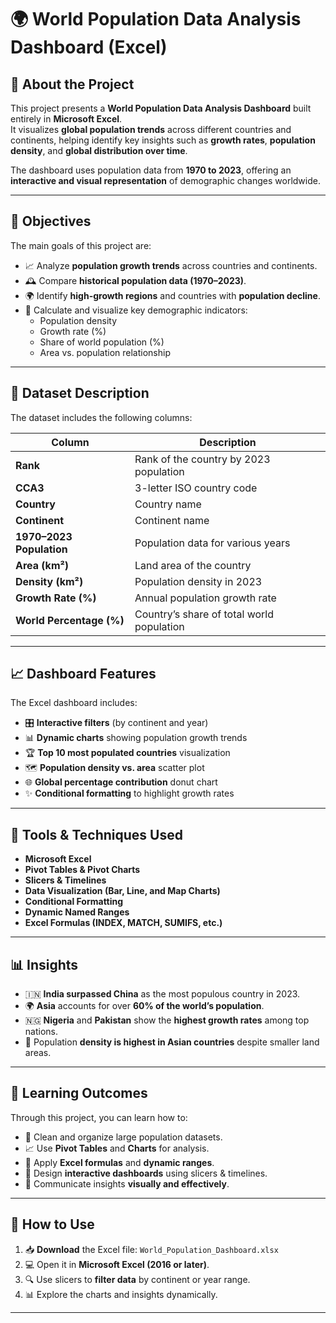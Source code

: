 # 🌍 World Population Data Analysis Dashboard (Excel)

## 📘 About the Project
This project presents a **World Population Data Analysis Dashboard** built entirely in **Microsoft Excel**.  
It visualizes **global population trends** across different countries and continents, helping identify key insights such as **growth rates**, **population density**, and **global distribution over time**.

The dashboard uses population data from **1970 to 2023**, offering an **interactive and visual representation** of demographic changes worldwide.

---

## 🎯 Objectives
The main goals of this project are:
- 📈 Analyze **population growth trends** across countries and continents.  
- 🕰️ Compare **historical population data (1970–2023)**.  
- 🌍 Identify **high-growth regions** and countries with **population decline**.  
- 🧮 Calculate and visualize key demographic indicators:
  - Population density  
  - Growth rate (%)  
  - Share of world population (%)  
  - Area vs. population relationship  

---

## 🧮 Dataset Description
The dataset includes the following columns:

| Column | Description |
|--------|--------------|
| **Rank** | Rank of the country by 2023 population |
| **CCA3** | 3-letter ISO country code |
| **Country** | Country name |
| **Continent** | Continent name |
| **1970–2023 Population** | Population data for various years |
| **Area (km²)** | Land area of the country |
| **Density (km²)** | Population density in 2023 |
| **Growth Rate (%)** | Annual population growth rate |
| **World Percentage (%)** | Country’s share of total world population |

---

## 📈 Dashboard Features
The Excel dashboard includes:
- 🎛️ **Interactive filters** (by continent and year)  
- 📊 **Dynamic charts** showing population growth trends  
- 🏆 **Top 10 most populated countries** visualization  
- 🗺️ **Population density vs. area** scatter plot  
- 🌐 **Global percentage contribution** donut chart  
- ✨ **Conditional formatting** to highlight growth rates  

---

## 🧰 Tools & Techniques Used
- **Microsoft Excel**
- **Pivot Tables & Pivot Charts**
- **Slicers & Timelines**
- **Data Visualization (Bar, Line, and Map Charts)**
- **Conditional Formatting**
- **Dynamic Named Ranges**
- **Excel Formulas (INDEX, MATCH, SUMIFS, etc.)**

---

## 📊 Insights
- 🇮🇳 **India surpassed China** as the most populous country in 2023.  
- 🌍 **Asia** accounts for over **60% of the world’s population**.  
- 🇳🇬 **Nigeria** and **Pakistan** show the **highest growth rates** among top nations.  
- 📏 Population **density is highest in Asian countries** despite smaller land areas.  

---

## 🧠 Learning Outcomes
Through this project, you can learn how to:
- 🧹 Clean and organize large population datasets.  
- 📈 Use **Pivot Tables** and **Charts** for analysis.  
- 🧮 Apply **Excel formulas** and **dynamic ranges**.  
- 🧭 Design **interactive dashboards** using slicers & timelines.  
- 🎨 Communicate insights **visually and effectively**.

---

## 🚀 How to Use
1. 📥 **Download** the Excel file: `World_Population_Dashboard.xlsx`  
2. 💻 Open it in **Microsoft Excel (2016 or later)**.  
3. 🔍 Use slicers to **filter data** by continent or year range.  
4. 📊 Explore the charts and insights dynamically.  

---

